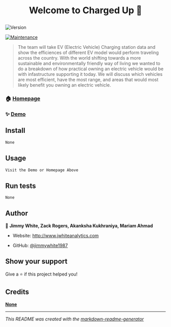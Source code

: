 <h1 align="center">

Welcome to Charged Up 👋

</h1>
<p>
<img alt="Version" src="https://img.shields.io/badge/version-0.0.1-blue.svg?cacheSeconds=2592000" />

<a href="None/graphs/commit-activity" target="_blank"><img alt="Maintenance" src="https://img.shields.io/badge/Maintained%3F-yes-green.svg" /></a>


</p>

> The team will take EV (Electric Vehicle) Charging station data and show the efficiences of different EV model would perform traveling across the country. With the world shifting towards a more sustainable and environmentally friendly way of living we wanted to do a breakdown of how practical owning an electric vehicle would be with infastructure supporting it today. We will discuss which vehicles are most efficient, have the most range, and areas that would most likely benefit you owning an electric vehicle.
### 🏠 [Homepage](https://charged-up.herokuapp.com)
### ✨ [Demo](https://charged-up.herokuapp.com)
## Install
```sh
None

```

## Usage
```sh
Visit the Demo or Homepage Above

```

## Run tests
```sh
None

```

## Author
👤 **Jimmy White, Zack Rogers, Akanksha Kukhraniya, Mariam Ahmad**
* Website: http://www.jwhiteanalytics.com

* GitHub: [@jimmywhite1987](https://github.com/{github_username})





## Show your support
Give a ⭐️ if this project helped you!
## Credits
**[None](None)**


---
_This README was created with the [markdown-readme-generator](https://github.com/pedroermarinho/markdown-readme-generator)_